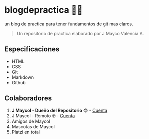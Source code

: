 # blogdepractica 👨‍💻
un blog de practica para tener fundamentos de git mas claros.

> Un repositorio de practica elaborado por J Mayco Valencia A.

## Especificaciones
- HTML
- CSS
- Git
- Markdown
- Github
## Colaboradores 
1. **J Maycol -  Dueño del Repositorio** 😎 - [Cuenta](http://https://github.com/JMaycol-Valencia "Cuenta")
1.  J Maycol - Remoto 🤓 -  [Cuenta](http://https://github.com/Jmaycol997-remoto "Cuenta")
1. Amigos de Maycol
1. Mascotas de Maycol
1. Platzi en total
